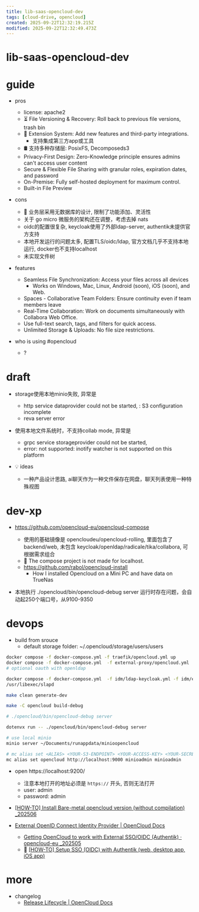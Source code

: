 ```yaml
---
title: lib-saas-opencloud-dev
tags: [cloud-drive, opencloud]
created: 2025-09-22T12:32:19.215Z
modified: 2025-09-22T12:32:49.473Z
---
```


# lib-saas-opencloud-dev

# guide

- pros
  - license: apache2
  - ⏳ File Versioning & Recovery: Roll back to previous file versions, trash bin
  - 🔌 Extension System: Add new features and third-party integrations.
    - 支持集成第三方app或工具
  - 🛢️ 支持多种存储层: PosixFS, Decomposeds3
  - Privacy-First Design: Zero-Knowledge principle ensures admins can't access user content
  - Secure & Flexible File Sharing with granular roles, expiration dates, and password
  - On-Premise: Fully self-hosted deployment for maximum control.
  - Built-in File Preview

- cons
  - 🤔 业务层采用无数据库的设计, 限制了功能添加、灵活性
  - 关于 go micro 微服务的架构还在调整，考虑去掉 nats
  - oidc的配置很复杂, keycloak使用了外部ldap-server, authentik未提供官方支持
  - 本地开发运行的问题太多, 配置TLS/oidc/ldap, 官方文档几乎不支持本地运行, docker也不支持localhost
  - 未实现文件树

- features
  - Seamless File Synchronization: Access your files across all devices
    - Works on Windows, Mac, Linux, Android (soon), iOS (soon), and Web.
  - Spaces - Collaborative Team Folders: Ensure continuity even if team members leave
  - Real-Time Collaboration: Work on documents simultaneously with Collabora Web Office.
  - Use full-text search, tags, and filters for quick access.
  - Unlimited Storage & Uploads: No file size restrictions.

- who is using #opencloud
  - ?
# draft
- storage使用本地minio失败, 异常是 
  - http service dataprovider could not be started, : S3 configuration incomplete
  - reva server error

- 使用本地文件系统时，不支持collab mode, 异常是 
  - grpc service storageprovider could not be started, 
  - error: not supported: inotify watcher is not supported on this platform

- 💡 ideas
  - 一种产品设计思路, ai聊天作为一种文件保存在网盘，聊天列表使用一种特殊视图
# dev-xp
- https://github.com/opencloud-eu/opencloud-compose 
  - 使用的基础镜像是 opencloudeu/opencloud-rolling, 里面包含了backend/web, 未包含 keycloak/openldap/radicale/tika/collabora, 可根据需求组合
  - 🐛 The compose project is not made for localhost.
  - https://github.com/rabol/opencloud-install
    - How I installed Opencloud on a Mini PC and have data on TrueNas

- 本地执行 ./opencloud/bin/opencloud-debug server 运行时存在问题，会自动起250个端口号，从9100-9350
# devops
- build from srouce
  - default storage folder: ~/.opencloud/storage/users/users

```sh
docker compose -f docker-compose.yml -f traefik/opencloud.yml up 
docker compose -f docker-compose.yml  -f external-proxy/opencloud.yml   up 
# optional oauth with openldap

docker compose -f docker-compose.yml  -f idm/ldap-keycloak.yml -f idm/external-idp.yml  -f external-proxy/opencloud.yml -f external-proxy/keycloak.yml up -d
/usr/libexec/slapd 

make clean generate-dev

make -C opencloud build-debug

# ./opencloud/bin/opencloud-debug server

dotenvx run -- ./opencloud/bin/opencloud-debug server

```

```sh
# use local minio
minio server ~/Documents/runappdata/minioopencloud

# mc alias set <ALIAS> <YOUR-S3-ENDPOINT> <YOUR-ACCESS-KEY> <YOUR-SECRET-KEY> 
mc alias set opencloud http://localhost:9000 minioadmin minioadmin
```

- open https://localhost:9200/
  - 注意本地打开的地址必须是 `https://` 开头, 否则无法打开
  - user: admin
  - password: admin

- [[HOW-TO] Install Bare-metal opencloud version (without compilation)  _202506](https://github.com/orgs/opencloud-eu/discussions/1016)

- [External OpenID Connect Identity Provider | OpenCloud Docs](https://docs.opencloud.eu/docs/admin/configuration/authentication-and-user-management/external-idp/)
  - [Getting OpenCloud to work with External SSO/OIDC (Authentik) · opencloud-eu _202505](https://github.com/orgs/opencloud-eu/discussions/835)
  - 🌰 [[HOW-TO] Setup SSO (OIDC) with Authentik (web, desktop app, iOS app) ](https://github.com/orgs/opencloud-eu/discussions/1014)
# more
- changelog
  - [Release Lifecycle | OpenCloud Docs](https://docs.opencloud.eu/docs/admin/resources/lifecycle/)
